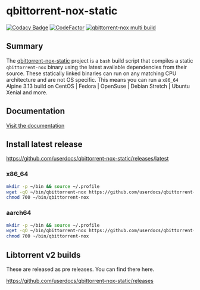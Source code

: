 # qbittorrent-nox-static

[![Codacy Badge](https://api.codacy.com/project/badge/Grade/9817ad80d35c480aa9842b53001d55b0)](https://app.codacy.com/gh/userdocs/qbittorrent-nox-static?utm_source=github.com&utm_medium=referral&utm_content=userdocs/qbittorrent-nox-static&utm_campaign=Badge_Grade)
[![CodeFactor](https://www.codefactor.io/repository/github/userdocs/qbittorrent-nox-static/badge)](https://www.codefactor.io/repository/github/userdocs/qbittorrent-nox-static)
[![qbittorrent-nox multi build](https://github.com/userdocs/qbittorrent-nox-static/actions/workflows/matrix.yml/badge.svg)](https://github.com/userdocs/qbittorrent-nox-static/actions/workflows/matrix.yml)

## Summary

The [qbittorrent-nox-static](https://github.com/userdocs/qbittorrent-nox-static) project is a `bash` build script that compiles a static `qbittorrent-nox` binary using the latest available dependencies from their source. These statically linked binaries can run on any matching CPU architecture and are not OS specific. This means you can run a `x86_64` Alpine 3.13 build on CentOS | Fedora | OpenSuse | Debian Stretch | Ubuntu Xenial and more.
## Documentation

[Visit the documentation](https://userdocs.github.io/qbittorrent-nox-static/#/README)

## Install latest release

https://github.com/userdocs/qbittorrent-nox-static/releases/latest

### x86_64

```bash
mkdir -p ~/bin && source ~/.profile
wget -qO ~/bin/qbittorrent-nox https://github.com/userdocs/qbittorrent-nox-static/releases/latest/download/qbittorrent_nox_x86_64-icu
chmod 700 ~/bin/qbittorrent-nox
```

### aarch64

```bash
mkdir -p ~/bin && source ~/.profile
wget -qO ~/bin/qbittorrent-nox https://github.com/userdocs/qbittorrent-nox-static/releases/latest/download/qbittorrent_nox_aarch64_icu
chmod 700 ~/bin/qbittorrent-nox
```

## Libtorrent v2 builds

These are released as pre releases. You can find there here.

https://github.com/userdocs/qbittorrent-nox-static/releases
